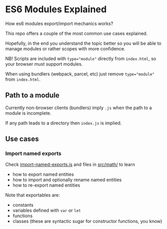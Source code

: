 # ES6 Modules Explained

How es6 modules export/import mechanics works?

This repo offers a couple of the most common use cases
explained.

Hopefully, in the end you understand the topic better
so you will be able to manage modules or rather scopes
with more confidence.

NB! Scripts are included with `type="module"` directly
from `index.html`, so your browser must support modules.

When using bundlers (webpack, parcel, etc) just remove
`type="module"` from `index.html`.

## Path to a module

Currently non-browser clients (bundlers) imply `.js` when
the path to a module is incomplete.

If any path leads to a directory then `index.js` is implied.

## Use cases

### Import named exports

Check [import-named-exports.js](./src/import-named-exports.js) and
files in [src/math/](./src/math/)
to learn
- how to export named entities
- how to import and optionally rename named entities
- how to re-export named entities

Note that exportables are:
- constants
- variables defined with `var` or `let`
- functions
- classes (these are syntactic sugar for constructor functions, you know)
